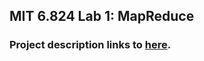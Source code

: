 ## MIT 6.824 Lab 1: MapReduce
### Project description links to [here](http://css.csail.mit.edu/6.824/2014/labs/lab-1.html).

